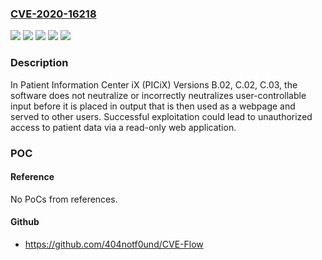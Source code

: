 ### [CVE-2020-16218](https://cve.mitre.org/cgi-bin/cvename.cgi?name=CVE-2020-16218)
![](https://img.shields.io/static/v1?label=Product&message=Patient%20Information%20Center%20iX%20(PICiX)&color=blue)
![](https://img.shields.io/static/v1?label=Version&message=B.02%20&color=brightgreen)
![](https://img.shields.io/static/v1?label=Version&message=C.02%20&color=brightgreen)
![](https://img.shields.io/static/v1?label=Version&message=C.03%20&color=brightgreen)
![](https://img.shields.io/static/v1?label=Vulnerability&message=CWE-79%20Cross-site%20Scripting&color=brightgreen)

### Description

In Patient Information Center iX (PICiX) Versions B.02, C.02, C.03, the software does not neutralize or incorrectly neutralizes user-controllable input before it is placed in output that is then used as a webpage and served to other users. Successful exploitation could lead to unauthorized access to patient data via a read-only web application.

### POC

#### Reference
No PoCs from references.

#### Github
- https://github.com/404notf0und/CVE-Flow

